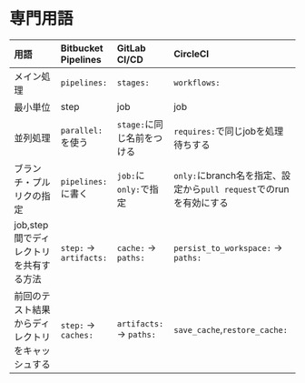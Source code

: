 #  専門用語

|用語|Bitbucket Pipelines|GitLab CI/CD|CircleCI|
|:-|:-|:-|:-|
|メイン処理|`pipelines:`|`stages:`|`workflows:`|
|最小単位|step|job|job|
|並列処理|`parallel:`を使う|`stage:`に同じ名前をつける|`requires:`で同じjobを処理待ちする|
|ブランチ・プルリクの指定|`pipelines:`に書く|`job:`に`only:`で指定|`only:`にbranch名を指定、設定から`pull request`でのrunを有効にする|
|job,step間でディレクトリを共有する方法|`step:` -> `artifacts:`|`cache:` -> `paths:`|`persist_to_workspace:` -> `paths:`|
|前回のテスト結果からディレクトリをキャッシュする|`step:` -> `caches:`|`artifacts:` -> `paths:`|`save_cache`,`restore_cache:`|
